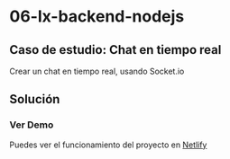 # 06-lx-backend-nodejs

## Caso de estudio: Chat en tiempo real

Crear un chat en tiempo real, usando Socket.io

## Solución

### Ver Demo

Puedes ver el funcionamiento del proyecto en [Netlify](https://google.com.co/)
